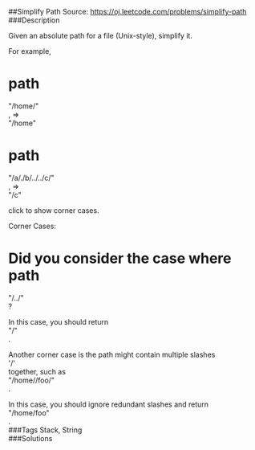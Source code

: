 ##Simplify Path
Source: https://oj.leetcode.com/problems/simplify-path  
###Description

                
Given an absolute path for a file (Unix-style), simplify it.  


  
For example,  

  
path  
 =   
"/home/"  
, =>   
"/home"  

  
path  
 =   
"/a/./b/../../c/"  
, =>   
"/c"  

  


  
click to show corner cases.  


  
Corner Cases:  


  

  

  
Did you consider the case where   
path  
 =   
"/../"  
?  

In this case, you should return   
"/"  
.  

  
Another corner case is the path might contain multiple slashes   
'/'  
 together, such as   
"/home//foo/"  
.  

In this case, you should ignore redundant slashes and return   
"/home/foo"  
.  
###Tags
Stack, String  
###Solutions